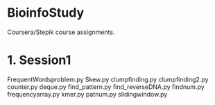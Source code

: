 # BioinfoStudy

Coursera/Stepik course assignments.

# 1. Session1
FrequentWordsproblem.py
Skew.py
clumpfinding.py
clumpfinding2.py
counter.py
deque.py
find_pattern.py
find_reverseDNA.py
findnum.py
frequencyarray.py
kmer.py
patnum.py
slidingwindow.py
